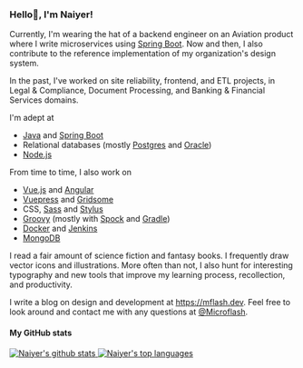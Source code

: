 ### Hello👋, I'm Naiyer!

Currently, I'm wearing the hat of a backend engineer on an Aviation product where I write microservices using [Spring Boot](https://spring.io/projects/spring-boot). Now and then, I also contribute to the reference implementation of my organization's design system.

In the past, I've worked on site reliability, frontend, and ETL projects, in Legal &amp; Compliance, Document Processing, and Banking &amp; Financial Services domains.

I'm adept at
- [Java](https://openjdk.java.net/) and [Spring Boot](https://spring.io/projects/spring-boot)
- Relational databases (mostly [Postgres](https://www.postgresql.org/) and [Oracle](https://www.oracle.com/database/))
- [Node.js](https://nodejs.org/en/)

From time to time, I also work on
- [Vue.js](https://vuejs.org/) and [Angular](https://angular.io/)
- [Vuepress](https://vuepress.vuejs.org/) and [Gridsome](https://gridsome.org/)
- CSS, [Sass](https://sass-lang.com/) and [Stylus](https://stylus-lang.com/)
- [Groovy](https://groovy-lang.org/) (mostly with [Spock](https://github.com/spockframework/spock) and [Gradle](https://gradle.org/))
- [Docker](https://www.docker.com/) and [Jenkins](https://www.jenkins.io/)
- [MongoDB](https://www.mongodb.com/)

I read a fair amount of science fiction and fantasy books. I frequently draw vector icons and illustrations. More often than not, I also hunt for interesting typography and new tools that improve my learning process, recollection, and productivity.

I write a blog on design and development at <https://mflash.dev>. Feel free to look around and contact me with any questions at [@Microflash](https://www.twitter.com/Microflash).

#### My GitHub stats

<a href="https://github.com/anuraghazra/github-readme-stats">
  <img align="top" src="https://github-readme-stats.vercel.app/api?username=naiyerasif&hide=issues&show_icons=true" alt="Naiyer's github stats" />
</a> 
<a href="https://github.com/anuraghazra/github-readme-stats">
  <img align="top" src="https://github-readme-stats.vercel.app/api/top-langs/?username=naiyerasif&layout=compact" alt="Naiyer's top languages" />
</a>
